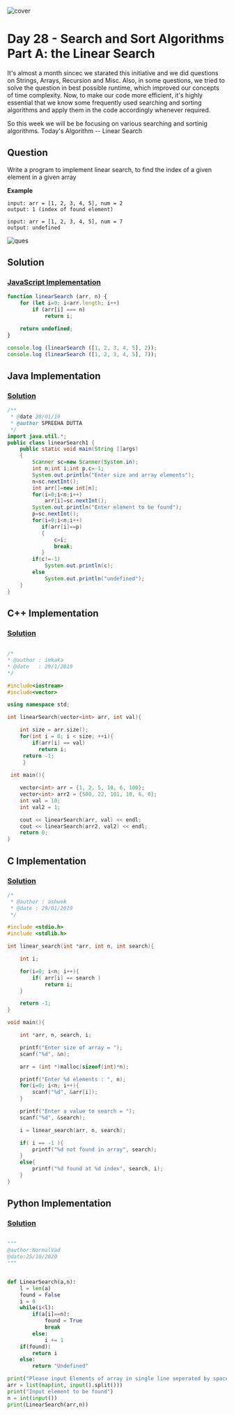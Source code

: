 ![cover](./cover.png)

# Day 28 - Search and Sort Algorithms Part A: the Linear Search

It's almost a month sincec we starated this initiative and we did questions on Strings, Arrays, Recursion and Misc. Also, in some questions, we tried to solve the question in best possible runtime, which improved our concepts of time complexity. Now, to make our code more efficient, it's highly essential that we know some frequently used searching and sorting algorithms and apply them in the code accordingly whenever required.

So this week we will be be focusing on various searching and sortinig algorithms. Today's Algorithm -- Linear Search

## Question

Write a program to implement linear search, to find the index of a given element in a given array

**Example**

```
input: arr = [1, 2, 3, 4, 5], num = 2
output: 1 (index of found element)

input: arr = [1, 2, 3, 4, 5], num = 7
output: undefined
```

![ques](./ques.png)

## Solution

### [JavaScript Implementation](./JavaScript/linear.js)

```js
function linearSearch (arr, n) {
    for (let i=0; i<arr.length; i++)
        if (arr[i] === n)
            return i;

    return undefined;
}

console.log (linearSearch ([1, 2, 3, 4, 5], 2));
console.log (linearSearch ([1, 2, 3, 4, 5], 7));
```

## Java Implementation

### [Solution](./Java/linearSearch1.java)

```java
/**
 * @date 28/01/19
 * @author SPREEHA DUTTA
 */
import java.util.*;
public class linearSearch1 {
    public static void main(String []args)
    {
        Scanner sc=new Scanner(System.in);
        int n;int i;int p,c=-1;
        System.out.println("Enter size and array elements");
        n=sc.nextInt();
        int arr[]=new int[n];
        for(i=0;i<n;i++)
            arr[i]=sc.nextInt();
        System.out.println("Enter element to be found");
        p=sc.nextInt();
        for(i=0;i<n;i++)
           if(arr[i]==p)
           {
               c=i;
               break;
           }
        if(c!=-1)
            System.out.println(c);
        else
            System.out.println("undefined");
    }
}
```

## C++ Implementation

### [Solution](./C++/linearSearch.cpp)

```cpp

/*
* @author : imkaka
* @date   : 29/1/2019
*/

#include<iostream>
#include<vector>

using namespace std;

int linearSearch(vector<int> arr, int val){

    int size = arr.size();
    for(int i = 0; i < size; ++i){
        if(arr[i] == val)
          return i;
     return -1;
     }
        
 int main(){

    vector<int> arr = {1, 2, 5, 10, 6, 100};
    vector<int> arr2 = {500, 22, 101, 10, 6, 0};
    int val = 10;
    int val2 = 1;

    cout << linearSearch(arr, val) << endl;
    cout << linearSearch(arr2, val2) << endl;
    return 0;
}
```
## C Implementation
### [Solution](./C/Linear_Search.c)

```c
/*
 * @author : ashwek
 * @date : 29/01/2019
 */

#include <stdio.h>
#include <stdlib.h>

int linear_search(int *arr, int n, int search){

    int i;

    for(i=0; i<n; i++){
        if( arr[i] == search )
            return i;
    }

    return -1;
}

void main(){

    int *arr, n, search, i;

    printf("Enter size of array = ");
    scanf("%d", &n);

    arr = (int *)malloc(sizeof(int)*n);

    printf("Enter %d elements : ", n);
    for(i=0; i<n; i++){
        scanf("%d", &arr[i]);
    }

    printf("Enter a value to search = ");
    scanf("%d", &search);

    i = linear_search(arr, n, search);

    if( i == -1 ){
        printf("%d not found in array", search);
    }
    else{
        printf("%d found at %d index", search, i);
    }
}
```
## Python Implementation

### [Solution](./Python/linearSearch.py)
```python

"""
@author:NormalVad
@date:25/10/2020 
"""


def LinearSearch(a,n):
    l = len(a)
    found = False
    i = 0
    while(i<l):
        if(a[i]==n):
            found = True
            break
        else:
            i += 1
    if(found):
        return i
    else:
        return "Undefined"

print("Please input Elements of array in single line seperated by spaces")
arr = list(map(int, input().split()))
print("Input element to be found")
n = int(input())
print(LinearSearch(arr,n))
```

